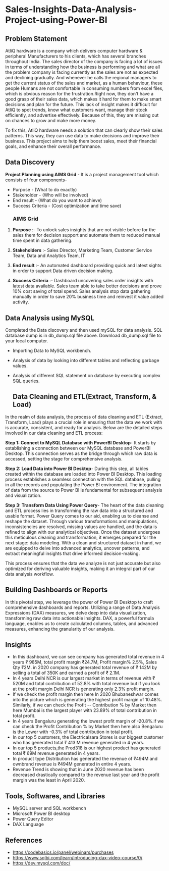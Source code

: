 # Sales-Insights-Data-Analysis-Project-using-Power-BI

## Problem Statement

AtliQ hardware is a company which delivers computer hardware & peripheral Manufacturers to his clients, which has several branches throughout India. The sales director of the company is facing a lot of issues in terms of understanding how the business is performing and what are all the problem company is facing currently as the sales are not as expected and declining gradually. And whenever he calls the regional managers to get the current status of the sales and market, as a human behaviour, these people Humans are not comfortable in consuming numbers from excel files, which is obvious reason for the frustration.Right now, they don't have a good grasp of their sales data, which makes it hard for them to make smart decisions and plan for the future. This lack of insight makes it difficult for AtliQ to spot trends, know what customers want, manage their stock efficiently, and advertise effectively. Because of this, they are missing out on chances to grow and make more money.

To fix this, AtliQ hardware needs a solution that can clearly show their sales patterns. This way, they can use data to make decisions and improve their business. This project aims to help them boost sales, meet their financial goals, and enhance their overall performance.

## Data Discovery

**Project  Planning using AIMS Grid** -
It is a project management tool which consists of four components-

- Purpose - (What to do exactly)
- Stakeholder - (Who will be involved)
- End result - (What do you want to achieve)
- Success Criteria - (Cost optimization and time save)
  ### AIMS Grid
1. **Purpose** :- To unlock sales insights that are not visible before for the sales them for decision support and automate them to reduced manual time spent in 
   data gathering.

2. **Stakeholders** :- Sales Director, Marketing Team, Customer Service Team, Data and Analytics Team, IT

3. **End result** :- An automated dashboard providing quick and latest sights in order to support Data driven decision making.

4. **Success Criteria** :- Dashboard uncovering sales order insights with latest data available. Sales team able to take better decisions and prove 10% cost saving 
   of total spend. Sales analysis stop data gathering manually in order to save 20% business time and reinvest it value added activity.

## Data Analysis using MySQL
 Completed the Data discovery and then used mySQL for data analysis. SQL database dump is in db_dump.sql file above. Download db_dump.sql file to your local 
 computer.

- Importing Data to MySQL workbench.
- Analysis of data by looking into different tables and reflecting garbage values.
- Analysis of different SQL statement on database by executing complex SQL queries.

  ## Data Cleaning and ETL(Extract, Transform, & Load)
In the realm of data analysis, the process of data cleaning and ETL (Extract, Transform, Load) plays a crucial role in ensuring that the data we work with is 
accurate, consistent, and ready for analysis. Below are the detailed steps involved in our data cleaning and ETL process:

**Step 1: Connect to MySQL Database with PowerBI Desktop**- 
It starts by establishing a connection between our MySQL database and PowerBI Desktop. This connection serves as the bridge through which raw data is accessed, setting the stage for comprehensive analysis.

**Step 2: Load Data into Power BI Desktop**- 
During this step, all tables created within the database are loaded into Power BI Desktop. This loading process establishes a seamless connection with the SQL database, pulling in all the records and populating the Power BI environment. The integration of data from the source to Power BI is fundamental for subsequent analysis and visualization.

**Step 3: Transform Data Using Power Query**- 
The heart of the data cleaning and ETL process lies in transforming the raw data into a structured and usable format. Power Query comes to our aid, enabling us to cleanse and reshape the dataset. Through various transformations and manipulations, inconsistencies are resolved, missing values are handled, and the data is refined to align with our analytical objectives.
Once the dataset undergoes this meticulous cleaning and transformation, it emerges prepared for the next stage: data modeling. With a clean and structured dataset in hand, we are equipped to delve into advanced analytics, uncover patterns, and extract meaningful insights that drive informed decision-making.

This process ensures that the data we analyze is not just accurate but also optimized for deriving valuable insights, making it an integral part of our data analysis workflow.

## Building Dashboards or Reports

In this pivotal step, we leverage the power of Power BI Desktop to craft comprehensive dashboards and reports. Utilizing a range of Data Analysis Expressions (DAX) measures, we delve deep into data visualization, transforming raw data into actionable insights. DAX, a powerful formula language, enables us to create calculated columns, tables, and advanced measures, enhancing the granularity of our analysis.

## Insights

- In this dashboard, we can see company has generated total revenue in 4 years ₹ 985M, total profit margin ₹24.7M, Profit margin% 2.5%, Sales Qty ₹2M. in 2020 company has generated 
 total revenue of ₹ 142M by selling a total of 350K and earned a profit of ₹ 2.1M.
- In 4 years Delhi NCR is our largest market in terms of revenue with ₹ 520M and total contribution of 52.8% with total revenue but if you look at the profit margin Delhi NCR is 
 generating only 2.3% profit margin.
- If we check the profit margin then here In 2020 Bhubaneshwar comes into the picture which is generating the highest profit margin of 10.48%. Similarly, if we can check the Profit -- 
 Contribution % by Market then here Mumbai is the largest player with 23.89% of total contribution in total profit.
- In 4 years Bengaluru generating the lowest profit margin of -20.8%.if we can check the Profit Contribution % by Market then here also Bengaluru is the Lower with -0.3% of total 
 contribution in total profit.
- In our top 5 customers, the Electricalsara Stores is our biggest customer who has generated total ₹ 413 M revenue generated in 4 years.
- In our top 5 products,the Prod318 is our highest product has generated total ₹ 69M revenue generated in 4 years.
- In product type Distribution has generated the revenue of ₹494M and ownbrand revenue is ₹494M generated in entire 4 years.
- Revenue Trend is showing that in June 2020 revenue has been decreased drastically compared to the revenue last year and the profit margin was the least in April 2020.

## Tools, Softwares, and Libraries
- MySQL server and SQL workbench
- Microsoft Power BI desktop
- Power Query Editor
- DAX Language

## References

- https://codebasics.io/panel/webinars/purchases
- https://www.sqlbi.com/learn/introducing-dax-video-course/0/
- https://dev.mysql.com/doc/
